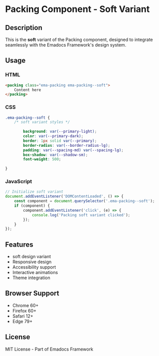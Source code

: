 # Packing Component - Soft Variant

## Description
This is the **soft** variant of the Packing component, designed to integrate seamlessly with the Emadocs Framework's design system.

## Usage

### HTML
```html
<packing class="ema-packing ema-packing--soft">
    Content here
</packing>
```

### CSS
```css
.ema-packing--soft {
    /* soft variant styles */
    
        background: var(--primary-light);
        color: var(--primary-dark);
        border: 1px solid var(--primary);
        border-radius: var(--border-radius-lg);
        padding: var(--spacing-md) var(--spacing-lg);
        box-shadow: var(--shadow-sm);
        font-weight: 500;
    
}
```

### JavaScript
```javascript
// Initialize soft variant
document.addEventListener('DOMContentLoaded', () => {
    const component = document.querySelector('.ema-packing--soft');
    if (component) {
        component.addEventListener('click', (e) => {
            console.log('Packing soft variant clicked');
        });
    }
});
```

## Features
- soft design variant
- Responsive design
- Accessibility support
- Interactive animations
- Theme integration

## Browser Support
- Chrome 60+
- Firefox 60+
- Safari 12+
- Edge 79+

## License
MIT License - Part of Emadocs Framework
